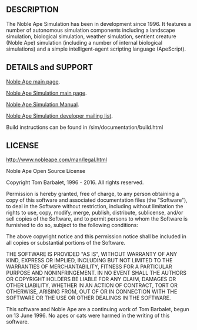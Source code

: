 ## DESCRIPTION

The Noble Ape Simulation has been in development since 1996. It features a number of autonomous simulation components including a landscape simulation, biological simulation, weather simulation, sentient creature (Noble Ape) simulation (including a number of internal biological simulations) and a simple intelligent-agent scripting language (ApeScript).

## DETAILS and SUPPORT

[Noble Ape main page](http://www.nobleape.com/).

[Noble Ape Simulation main page](http://www.nobleape.com/sim/).

[Noble Ape Simulation Manual](http://www.nobleape.com/man/).

[Noble Ape Simulation developer mailing list](http://www.nobleape.com/mailman/listinfo/developer_nobleape.com).

Build instructions can be found in /sim/documentation/build.html

## LICENSE

http://www.nobleape.com/man/legal.html

Noble Ape Open Source License

Copyright Tom Barbalet, 1996 - 2016. All rights reserved.

Permission is hereby granted, free of charge, to any person obtaining a copy of this software and associated documentation files (the "Software"), to deal in the Software without restriction, including without limitation the rights to use, copy, modify, merge, publish, distribute, sublicense, and/or sell copies of the Software, and to permit persons to whom the Software is furnished to do so, subject to the following conditions:

The above copyright notice and this permission notice shall be included in all copies or substantial portions of the Software.

THE SOFTWARE IS PROVIDED "AS IS", WITHOUT WARRANTY OF ANY KIND, EXPRESS OR IMPLIED, INCLUDING BUT NOT LIMITED TO THE WARRANTIES OF MERCHANTABILITY, FITNESS FOR A PARTICULAR PURPOSE AND NONINFRINGEMENT. IN NO EVENT SHALL THE AUTHORS OR COPYRIGHT HOLDERS BE LIABLE FOR ANY CLAIM, DAMAGES OR OTHER LIABILITY, WHETHER IN AN ACTION OF CONTRACT, TORT OR OTHERWISE, ARISING FROM, OUT OF OR IN CONNECTION WITH THE SOFTWARE OR THE USE OR OTHER DEALINGS IN THE SOFTWARE.

This software and Noble Ape are a continuing work of Tom Barbalet, begun on 13 June 1996. No apes or cats were harmed in the writing of this software.
